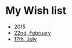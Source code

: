 # My Wish list

* 2015
 * [22nd, February](https://github.com/KimDarren/WishList/blob/develop/20150222.md)
 * [17th, July](https://github.com/KimDarren/WhishList/blob/develop/20150717.md)